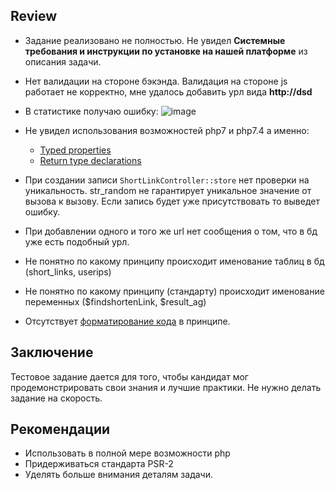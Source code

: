 ## Review

- Задание реализовано не полностью. Не увидел **Системные требования и инструкции по установке на нашей платформе** из описания задачи.
- Нет валидации на стороне бэкэнда. Валидация на стороне js работает не корректно, мне удалось добавить урл вида **http://dsd**
- В статистике получаю ошибку:
![image](https://user-images.githubusercontent.com/7300284/137666132-2edcc944-8843-4749-a355-30cba38f8331.png)
- Не увидел использования возможностей php7 и php7.4 а именно:
    - [Typed properties](https://www.php.net/manual/ru/migration74.new-features.php)
    - [Return type declarations](https://www.php.net/manual/en/migration70.new-features.php)

- При создании записи `ShortLinkController::store` нет проверки на уникальность. str_random не гарантирует уникальное значение от вызова к вызову. Если запись будет уже присутствовать то выведет ошибку.
- При добавлении одного и того же url нет сообщения о том, что в бд уже есть подобный урл.
- Не понятно по какому принципу происходит именование таблиц в бд (short_links, userips)
- Не понятно по какому принципу (стандарту) происходит именование переменных ($findshortenLink, $result_ag)
- Отсутствует [форматирование кода](https://www.php-fig.org/psr/psr-2/) в принципе. 

## Заключение

Тестовое задание дается для того, чтобы кандидат мог продемонстрировать свои знания и лучшие практики. Не нужно делать задание на скорость.

## Рекомендации
- Использовать в полной мере возможности php
- Придерживаться стандарта PSR-2
- Уделять больше внимания деталям задачи.
